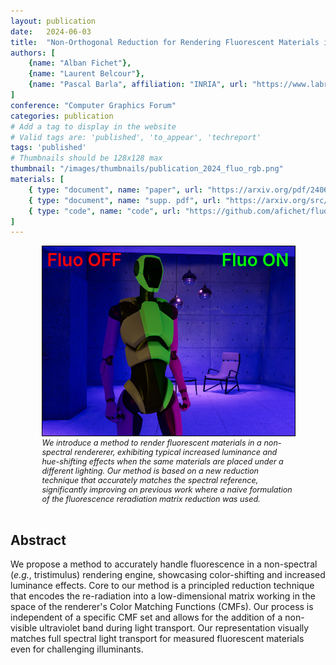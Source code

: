 ```yaml
---
layout: publication
date:   2024-06-03
title:  "Non-Orthogonal Reduction for Rendering Fluorescent Materials in Non-Spectral Engines"
authors: [
    {name: "Alban Fichet"},
    {name: "Laurent Belcour"},
    {name: "Pascal Barla", affiliation: "INRIA", url: "https://www.labri.fr/perso/barla"},
]
conference: "Computer Graphics Forum"
categories: publication
# Add a tag to display in the website
# Valid tags are: 'published', 'to_appear', 'techreport'
tags: 'published'
# Thumbnails should be 128x128 max
thumbnail: "/images/thumbnails/publication_2024_fluo_rgb.png"
materials: [
    { type: "document", name: "paper", url: "https://arxiv.org/pdf/2406.17360" },
    { type: "document", name: "supp. pdf", url: "https://arxiv.org/src/2406.17360v2/anc/supplemental.pdf" },
    { type: "code", name: "code", url: "https://github.com/afichet/fluorescence-rgb" }
]
---
```


<div style="display:flex; justify-content: space-evenly;">
    <div style="position:relative; width:80%;">
        <img style="width:100%; border:solid 1px black;" src="/images/posts/2024-publication-fluo-rgb/unity-blue.jpg">
        <span style="width:50%; text-align:left;  font-weight:600; font-size:2em; position:absolute; top:2%; left:2%; color:#FF0000;">Fluo OFF</span>
        <span style="width:50%; text-align:right; font-weight:600; font-size:2em; position:absolute; top:2%; right:2%; color:#00FF00;">Fluo ON</span>
    </div>
</div>
<div style="width:80%; padding-left:10%; padding-right:10%; font-style:italic; font-size:0.9em;">
We introduce a method to render fluorescent materials in a non-spectral rendererer, exhibiting typical increased luminance and hue-shifting effects when the same materials are placed under a different lighting. Our method is based on a new reduction technique that accurately matches the spectral reference, significantly improving on previous work where a naive formulation of the fluorescence reradiation matrix reduction was used.</div>
<br />

## Abstract

We propose a method to accurately handle fluorescence in a non-spectral (*e.g.*, tristimulus) rendering engine, showcasing color-shifting and increased luminance effects. Core to our method is a principled reduction technique that encodes the re-radiation into a low-dimensional matrix working in the space of the renderer's Color Matching Functions (CMFs). Our process is independent of a specific CMF set and allows for the addition of a non-visible ultraviolet band during light transport. Our representation visually matches full spectral light transport for measured fluorescent materials even for challenging illuminants.
